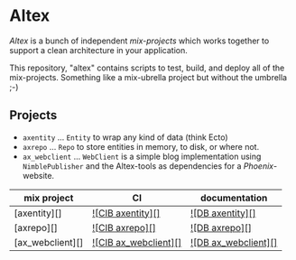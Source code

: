 # Altex


_Altex_ is a bunch of independent _mix-projects_ which works together to support
a clean architecture in your application.

This repository, "altex" contains scripts to test, build, and deploy all of the
mix-projects. Something like a mix-ubrella project but without the umbrella ;-)

## Projects

- `axentity` ... `Entity` to wrap any kind of data (think Ecto)
- `axrepo` ... `Repo` to  store entities in memory, to disk, or where not.
- `ax_webclient` ... `WebClient` is a simple blog implementation using 
  `NimblePublisher` and the Altex-tools as dependencies for a _Phoenix_-website.

|mix project|CI|documentation|
|-----------|--|-------------|
| [axentity][] | [![CIB axentity][]](https://github.com/iboard/axentity/actions/workflows/elixir.yml) | [![DB axentity][]](https://hexdocs.pm/axentity) |
| [axrepo][] | [![CIB axrepo][]](https://github.com/iboard/axrepo/actions/workflows/elixir.yml) | [![DB axrepo][]](https://hexdocs.pm/axrepo) |
| [ax_webclient][] | [![CIB ax_webclient][]](https://github.com/iboard/ax_webclient/actions/workflows/elixir.yml) | [![DB ax_webclient][]](https://hexdocs.pm/ax_webclient) |



